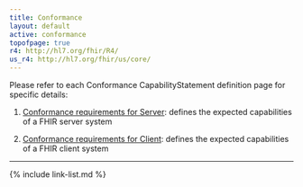 ```yaml
---
title: Conformance
layout: default
active: conformance
topofpage: true
r4: http://hl7.org/fhir/R4/
us_r4: http://hl7.org/fhir/us/core/
---
```


Please refer to each Conformance CapabilityStatement definition page for specific details:

1. [Conformance requirements for Server](CapabilityStatement-skinwoundassessment-server.html): defines the expected capabilities of a FHIR server system

2. [Conformance requirements for Client](CapabilityStatement-skinwoundassessment-client.html): defines the expected capabilities of a FHIR client system

---

{% include link-list.md %}
